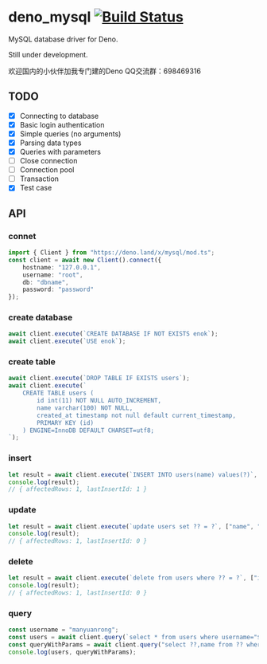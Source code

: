 # deno_mysql [![Build Status](https://www.travis-ci.org/manyuanrong/deno_mysql.svg?branch=master)](https://www.travis-ci.org/manyuanrong/deno_mysql)

MySQL database driver for Deno.

Still under development.

欢迎国内的小伙伴加我专门建的Deno QQ交流群：698469316

## TODO

- [x] Connecting to database
- [x] Basic login authentication
- [x] Simple queries (no arguments)
- [x] Parsing data types
- [x] Queries with parameters
- [ ] Close connection
- [ ] Connection pool
- [ ] Transaction
- [x] Test case

## API

### connet
```ts
import { Client } from "https://deno.land/x/mysql/mod.ts";
const client = await new Client().connect({
    hostname: "127.0.0.1",
    username: "root",
    db: "dbname",
    password: "password"
});
```

### create database
```ts
await client.execute(`CREATE DATABASE IF NOT EXISTS enok`);
await client.execute(`USE enok`);
```

### create table
```ts
await client.execute(`DROP TABLE IF EXISTS users`);
await client.execute(`
    CREATE TABLE users (
        id int(11) NOT NULL AUTO_INCREMENT,
        name varchar(100) NOT NULL,
        created_at timestamp not null default current_timestamp,
        PRIMARY KEY (id)
    ) ENGINE=InnoDB DEFAULT CHARSET=utf8;
`);
```

### insert
```ts
let result = await client.execute(`INSERT INTO users(name) values(?)`, ["manyuanrong"]);
console.log(result);
// { affectedRows: 1, lastInsertId: 1 }
```

### update
```ts
let result = await client.execute(`update users set ?? = ?`, ["name", "MYR"]);
console.log(result);
// { affectedRows: 1, lastInsertId: 0 }
```

### delete
```ts
let result = await client.execute(`delete from users where ?? = ?`, ["id", 1]);
console.log(result);
// { affectedRows: 1, lastInsertId: 0 }
```

### query
```ts
const username = "manyuanrong";
const users = await client.query(`select * from users where username="${username}"`);
const queryWithParams = await client.query("select ??,name from ?? where id = ?", ["id", "users", 1]);
console.log(users, queryWithParams);
```
